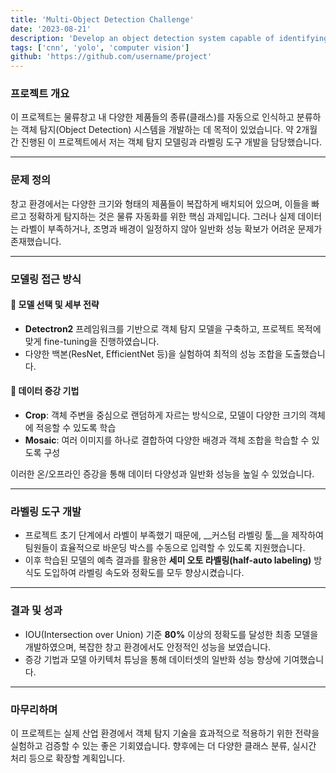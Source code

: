 ```yaml
---
title: 'Multi-Object Detection Challenge'
date: '2023-08-21'
description: 'Develop an object detection system capable of identifying and classifying various product types in a warehouse environment'
tags: ['cnn', 'yolo', 'computer vision']
github: 'https://github.com/username/project'
---
```


### 프로젝트 개요
이 프로젝트는 물류창고 내 다양한 제품들의 종류(클래스)를 자동으로 인식하고 분류하는 객체 탐지(Object Detection) 시스템을 개발하는 데 목적이 있었습니다. 약 2개월 간 진행된 이 프로젝트에서 저는 객체 탐지 모델링과 라벨링 도구 개발을 담당했습니다.

---

### 문제 정의
창고 환경에서는 다양한 크기와 형태의 제품들이 복잡하게 배치되어 있으며, 이들을 빠르고 정확하게 탐지하는 것은 물류 자동화를 위한 핵심 과제입니다. 그러나 실제 데이터는 라벨이 부족하거나, 조명과 배경이 일정하지 않아 일반화 성능 확보가 어려운 문제가 존재했습니다.

---

### 모델링 접근 방식

#### 🔧 모델 선택 및 세부 전략
- __Detectron2__ 프레임워크를 기반으로 객체 탐지 모델을 구축하고, 프로젝트 목적에 맞게 fine-tuning을 진행하였습니다.
- 다양한 백본(ResNet, EfficientNet 등)을 실험하여 최적의 성능 조합을 도출했습니다.

#### 🧪 데이터 증강 기법
- __Crop__: 객체 주변을 중심으로 랜덤하게 자르는 방식으로, 모델이 다양한 크기의 객체에 적응할 수 있도록 학습
- __Mosaic__: 여러 이미지를 하나로 결합하여 다양한 배경과 객체 조합을 학습할 수 있도록 구성

이러한 온/오프라인 증강을 통해 데이터 다양성과 일반화 성능을 높일 수 있었습니다.

---

### 라벨링 도구 개발
- 프로젝트 초기 단계에서 라벨이 부족했기 때문에, __커스텀 라벨링 툴__을 제작하여 팀원들이 효율적으로 바운딩 박스를 수동으로 입력할 수 있도록 지원했습니다.
- 이후 학습된 모델의 예측 결과를 활용한 __세미 오토 라벨링(half-auto labeling)__ 방식도 도입하여 라벨링 속도와 정확도를 모두 향상시켰습니다.

---

### 결과 및 성과
- IOU(Intersection over Union) 기준 __80%__ 이상의 정확도를 달성한 최종 모델을 개발하였으며, 복잡한 창고 환경에서도 안정적인 성능을 보였습니다.
- 증강 기법과 모델 아키텍처 튜닝을 통해 데이터셋의 일반화 성능 향상에 기여했습니다.

---

### 마무리하며
이 프로젝트는 실제 산업 환경에서 객체 탐지 기술을 효과적으로 적용하기 위한 전략을 실험하고 검증할 수 있는 좋은 기회였습니다. 향후에는 더 다양한 클래스 분류, 실시간 처리 등으로 확장할 계획입니다.
